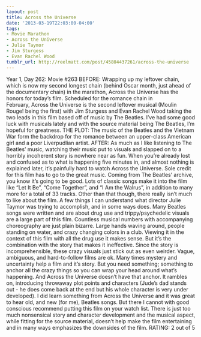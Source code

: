 ```yaml
---
layout: post
title: Across the Universe
date: '2013-03-19T22:03:00-04:00'
tags:
- Movie Marathon
- Across the Universe
- Julie Taymor
- Jim Sturgess
- Evan Rachel Wood
tumblr_url: http://reelmatt.com/post/45804437261/across-the-universe
---
```



Year 1, Day 262: Movie #263
BEFORE: Wrapping up my leftover chain, which is now my second longest chain (behind Oscar month, just ahead of the documentary chain) in the marathon, Across the Universe has the honors for today’s film. Scheduled for the romance chain in February, Across the Universe is the second leftover musical (Moulin Rouge! being the first) with Jim Sturgess and Evan Rachel Wood taking the two leads in this film based off of music by The Beatles. I’ve had some good luck with musicals lately and with the source material being The Beatles, I’m hopeful for greatness.
THE PLOT: The music of the Beatles and the Vietnam War form the backdrop for the romance between an upper-class American girl and a poor Liverpudlian artist.
AFTER: As much as I like listening to The Beatles’ music, watching their music put to visuals and slapped on to a horribly incoherent story is nowhere near as fun. When you’re already lost and confused as to what is happening five minutes in, and almost nothing is explained later, it’s painfully hard to watch Across the Universe.
Sole credit for this film has to go to the great music. Coming from The Beatles’ archive, you know it’s going to be good. Lots of classic songs make it into the film like “Let It Be”, “Come Together”, and “I Am the Walrus”, in addition to many more for a total of 33 tracks. Other than that though, there really isn’t much to like about the film. A few things I can understand what director Julie Taymor was trying to accomplish, and in some ways does. Many Beatles songs were written and are about drug use and trippy/psychedelic visuals are a large part of this film. Countless musical numbers with accompanying choreography are just plain bizarre. Large hands waving around, people standing on water, and crazy changing colors in a club. Viewing it in the context of this film with all the drug use it makes sense. But it’s the combination with the story that makes it ineffective. Since the story is incomprehensible, these crazy visuals just stick out as even weirder. Vague, ambiguous, and hard-to-follow films are ok. Many times mystery and uncertainty help a film and it’s story. But you need something; something to anchor all the crazy things so you can wrap your head around what’s happening. And Across the Universe doesn’t have that anchor. It rambles on, introducing throwaway plot points and characters (Jude’s dad stands out - he does come back at the end but his whole character is very under developed).
I did learn something from Across the Universe and it was great to hear old, and new (for me), Beatles songs. But there I cannot with good conscious recommend putting this film on your watch list. There is just too much nonsensical story and character development and the musical aspect, while fitting for the source material, doesn’t help make the film entertaining and in many ways emphasizes the downsides of the film.
RATING: 2 out of 5
